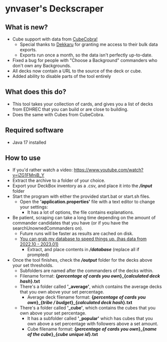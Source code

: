 # ynvaser's Deckscraper

## What is new?
* Cube support with data from [CubeCobra!](https://github.com/dekkerglen/CubeCobra)
  * Special thanks to [Dekkaru](https://github.com/dekkerglen) for granting me access to their bulk data exports.
  * Exports run once a month, so the data isn't perfectly up-to-date.
* Fixed a bug for people with "Choose a Background" commanders who don't own any Backgrounds.
* All decks now contain a URL to the source of the deck or cube.
* Added ability to disable parts of the tool entirely

## What does this do?
* This tool takes your collection of cards, and gives you a list of decks from EDHREC that you can build or are close to building.
* Does the same with Cubes from CubeCobra.

## Required software
* Java 17 installed

## How to use 
* If you'd rather watch a video: https://www.youtube.com/watch?v=jZG1FMniB_Y
* Extract the archive to a folder of your choice.
* Export your DeckBox inventory as a .csv, and place it into the ***/input*** folder
* Start the program with either the provided start.bat or start.sh files.
  * Open the **'application.properties'** file with a text editor to change your settings:
    * It has a lot of options, the file contains explanations.
* Be patient, scraping can take a long time depending on the amount of commander candidates that you have (or if you have the searchUnownedCommanders on).
  * Future runs will be faster as results are cached on disk.
  * [You can grab my database to speed things up. (has data from 2022.10 - 2023.01)](https://drive.google.com/file/d/1NWYOHdK8YFtJ012tm6k9Jp5b9FKROINV/view?usp=share_link)
    * Extract, and place contents in ***/database*** (replace all if prompted)
* Once the tool finishes, check the ***/output*** folder for the decks above your set thresholds.
  * Subfolders are named after the commanders of the decks within. 
  * Filename format: **{*percentage of cards you own*}\_{*calculated deck hash*}.txt**
  * There's a folder called **'\_average'**, which contains the average decks that you own above your set percentage.
    * Average deck filename format: **{*percentage of cards you own*}\_{*tribe / budget*}\_{*calculated deck hash*}.txt**
  * There's a folder called **'\_cube'**, which contains the cubes that you own above your set percentage.
    * It has a subfolder called **'\_popular'** which has cubes that you own above a set percentage with followers above a set amount.
    * Cube filename format: **{*percentage of cards you own*}\_{*name of the cube*}\_{*cube unique id*}.txt**